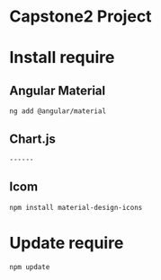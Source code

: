 # Capstone2 Project

# Install require

## Angular Material
``` ng add @angular/material ```

## Chart.js
``` ------ ```
## Icom
```npm install material-design-icons```

# Update require
``` npm update ```